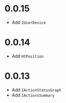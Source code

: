 # 0.0.15
- Add `IUserDevice`

# 0.0.14
- Add `HtPosition`

# 0.0.13
 - Add `IActionStatusGraph`
 - Add `IActionsSummary`